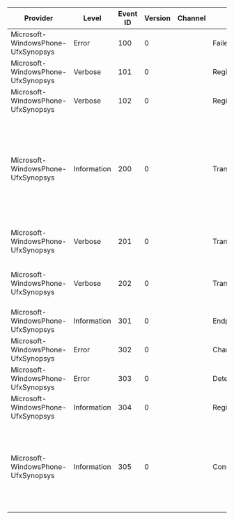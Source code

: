 Provider                            |  Level        |  Event ID  |  Version  |  Channel  |  Task                         |  Opcode  |  Keyword     |  Message
------------------------------------|---------------|------------|-----------|-----------|-------------------------------|----------|--------------|------------------------------------------------------------------------------------------------------------------------------------------------------------------------------------------------------------------------------------
Microsoft-WindowsPhone-UfxSynopsys  |  Error        |  100       |  0        |           |  FailedNtStatus               |          |  Error       |  Failed with status {Status} in file {File} on line {Line}
Microsoft-WindowsPhone-UfxSynopsys  |  Verbose      |  101       |  0        |           |  RegisterRead                 |          |  Registers   |  READ {Offset} {Value}
Microsoft-WindowsPhone-UfxSynopsys  |  Verbose      |  102       |  0        |           |  RegisterWrite                |          |  Registers   |  WRITE {Offset} {Value}
Microsoft-WindowsPhone-UfxSynopsys  |  Information  |  200       |  0        |           |  Transfer                     |          |  Endpoint    |  TRANSFER {Stage}: {Endpoint} ({PhysicalEndpoint}); RQ: {Request}; DMA: {Transaction}; BytesReq: {BytesRequested}; BytesProg: {BytesProgrammed}; BytesTrans: {BytesTransferred}; SG: {SgProgrammed}/{Stage}0; TRB:{Stage}1/{Stage}2
Microsoft-WindowsPhone-UfxSynopsys  |  Verbose      |  201       |  0        |           |  Transfer                     |          |  Endpoint    |  TRB: {Endpoint} ({PhysicalEndpoint}) -- ({Index}) {Word1} {Word2} {Word3} {Word4}
Microsoft-WindowsPhone-UfxSynopsys  |  Verbose      |  202       |  0        |           |  Transfer                     |          |  Endpoint    |  COMMAND {Name}: {Endpoint} ({PhysicalEndpoint}) -- {Command} {Parameter0} {Parameter1} {Parameter2}
Microsoft-WindowsPhone-UfxSynopsys  |  Information  |  301       |  0        |           |  EndpointInformation          |          |  Diagnostic  |  Endpoint Information
Microsoft-WindowsPhone-UfxSynopsys  |  Error        |  302       |  0        |           |  ChargerDetectionError        |          |  Diagnostic  |  Charger Detection Error
Microsoft-WindowsPhone-UfxSynopsys  |  Error        |  303       |  0        |           |  DeterminePortTypeFailed      |          |  Diagnostic  |  Failed to determine port type
Microsoft-WindowsPhone-UfxSynopsys  |  Information  |  304       |  0        |           |  RegisterInformation          |          |  Diagnostic  |  Register Information
Microsoft-WindowsPhone-UfxSynopsys  |  Information  |  305       |  0        |           |  ConnectedStandbyInformation  |          |  Diagnostic  |  Connected Standby: {ConnectedStandby}; Idle Residency: {IdleResidency}; Device Power State: {DevicePowerState}; Connected: {Connected}; Port Type: {UsbPortType}; USB Device State: {UsbDeviceState}